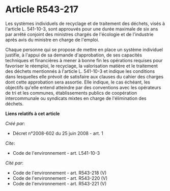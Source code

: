 # Article R543-217

Les systèmes individuels de recyclage et de traitement des déchets, visés à l'article L. 541-10-3, sont approuvés pour une
durée maximale de six ans par arrêté conjoint des ministres chargés de l'écologie et de l'industrie après avis du ministre en
charge de l'emploi. 

Chaque personne qui se propose de mettre en place un système individuel justifie, à l'appui de sa demande d'approbation, de
ses capacités techniques et financières à mener à bonne fin les opérations requises pour favoriser le réemploi, le recyclage,
la valorisation matière et le traitement des déchets mentionnés à l'article L. 541-10-3 et indique les conditions dans
lesquelles elle prévoit de satisfaire aux clauses du cahier des charges dont cette approbation sera assortie. Elle indique,
le cas échéant, les objectifs qu'elle entend atteindre par des conventions avec les opérateurs de tri et les communes,
établissements publics de coopération intercommunale ou syndicats mixtes en charge de l'élimination des déchets.

**Liens relatifs à cet article**

_Créé par_:

  - Décret n°2008-602 du 25 juin 2008 - art. 1

_Cite_:

  - Code de l'environnement - art. L541-10-3

_Cité par_:

  - Code de l'environnement - art. R543-218 (V)
  - Code de l'environnement - art. R543-220 (V)
  - Code de l'environnement - art. R543-221 (V)
